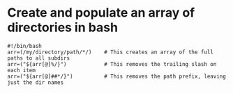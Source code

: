 # Create and populate an array of directories in bash

```
#!/bin/bash
arr=(/my/directory/path/*/)    # This creates an array of the full paths to all subdirs
arr=("${arr[@]%/}")            # This removes the trailing slash on each item
arr=("${arr[@]##*/}")          # This removes the path prefix, leaving just the dir names
```
